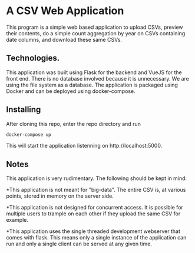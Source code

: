 # A CSV Web Application 
This program is a simple web based application to upload CSVs, preview their contents, do a simple count aggregation by year on CSVs containing date columns, and download these same CSVs.

## Technologies.
This application was built using Flask for the backend and VueJS for the front end. There is no database involved because it is unnecessary. We are using the file system as a database. The application is packaged using Docker and can be deployed using docker-compose. 

## Installing
After cloning this repo, enter the repo directory and run

```bash
docker-compose up
```

This will start the application listenning on http://localhost:5000.

## Notes

This application is very rudimentary. The following should be kept in mind:

*This application is not meant for "big-data". The entire CSV is, at various points, stored in memory on the server side.

*This application is not designed for concurrent access. It is possible for multiple users to trample on each other if they upload the same CSV for example.

*This application uses the single threaded development webserver that comes with flask. This means only a single instance of the application can run and only a single client can be served at any given time.

